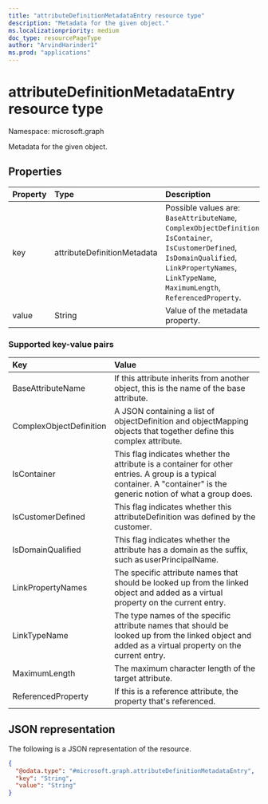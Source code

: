 ```yaml
---
title: "attributeDefinitionMetadataEntry resource type"
description: "Metadata for the given object."
ms.localizationpriority: medium
doc_type: resourcePageType
author: "ArvindHarinder1"
ms.prod: "applications"
---
```


# attributeDefinitionMetadataEntry resource type

Namespace: microsoft.graph

Metadata for the given object.

## Properties
| Property       | Type    |Description|
|:---------------|:--------|:----------|
|key|attributeDefinitionMetadata|Possible values are: `BaseAttributeName`, `ComplexObjectDefinition`, `IsContainer`, `IsCustomerDefined`, `IsDomainQualified`, `LinkPropertyNames`, `LinkTypeName`, `MaximumLength`, `ReferencedProperty`. |
|value|String|Value of the metadata property.|

### Supported key-value pairs
| Key       |Value|
|:---------------|:----------|
|BaseAttributeName| If this attribute inherits from another object, this is the name of the base attribute.|
|ComplexObjectDefinition | A JSON containing a list of objectDefinition and objectMapping objects that together define this complex attribute.  |
|IsContainer |This flag indicates whether the attribute is a container for other entries. A group is a typical container. A "container" is the generic notion of what a group does. |
|IsCustomerDefined |This flag indicates whether this attributeDefinition was defined by the customer. |
|IsDomainQualified |This flag indicates whether the attribute has a domain as the suffix, such as userPrincipalName. |
|LinkPropertyNames  |The specific attribute names that should be looked up from the linked object and added as a virtual property on the current entry. |
|LinkTypeName |The type names of the specific attribute names that should be looked up from the linked object and added as a virtual property on the current entry.  |
|MaximumLength  |The maximum character length of the target attribute. |
|ReferencedProperty  |If this is a reference attribute, the property that's referenced.  |

## JSON representation

The following is a JSON representation of the resource.
<!-- {
  "blockType": "resource",
  "@odata.type": "microsoft.graph.attributeDefinitionMetadataEntry"
}
-->
``` json
{
  "@odata.type": "#microsoft.graph.attributeDefinitionMetadataEntry",
  "key": "String",
  "value": "String"
}
```

<!-- uuid: 8fcb5dbc-d5aa-4681-8e31-b001d5168d79
2015-10-25 14:57:30 UTC -->
<!--
{
  "type": "#page.annotation",
  "description": "metadataEntry resource",
  "keywords": "",
  "section": "documentation",
  "tocPath": "",
  "suppressions": []
}
-->


